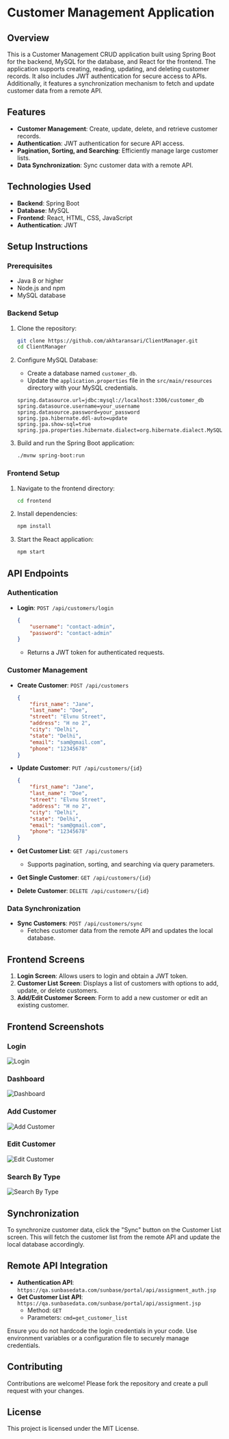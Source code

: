# Customer Management Application

## Overview

This is a Customer Management CRUD application built using Spring Boot for the backend, MySQL for the database, and React for the frontend. The application supports creating, reading, updating, and deleting customer records. It also includes JWT authentication for secure access to APIs. Additionally, it features a synchronization mechanism to fetch and update customer data from a remote API.

## Features

- **Customer Management**: Create, update, delete, and retrieve customer records.
- **Authentication**: JWT authentication for secure API access.
- **Pagination, Sorting, and Searching**: Efficiently manage large customer lists.
- **Data Synchronization**: Sync customer data with a remote API.

## Technologies Used

- **Backend**: Spring Boot
- **Database**: MySQL
- **Frontend**: React, HTML, CSS, JavaScript
- **Authentication**: JWT

## Setup Instructions

### Prerequisites

- Java 8 or higher
- Node.js and npm
- MySQL database

### Backend Setup

1. Clone the repository:
    ```bash
    git clone https://github.com/akhtaransari/ClientManager.git
    cd ClientManager
    ```

2. Configure MySQL Database:
    - Create a database named `customer_db`.
    - Update the `application.properties` file in the `src/main/resources` directory with your MySQL credentials.

    ```properties
    spring.datasource.url=jdbc:mysql://localhost:3306/customer_db
    spring.datasource.username=your_username
    spring.datasource.password=your_password
    spring.jpa.hibernate.ddl-auto=update
    spring.jpa.show-sql=true
    spring.jpa.properties.hibernate.dialect=org.hibernate.dialect.MySQL5Dialect
    ```

3. Build and run the Spring Boot application:
    ```bash
    ./mvnw spring-boot:run
    ```

### Frontend Setup

1. Navigate to the frontend directory:
    ```bash
    cd frontend
    ```

2. Install dependencies:
    ```bash
    npm install
    ```

3. Start the React application:
    ```bash
    npm start
    ```

## API Endpoints

### Authentication

- **Login**: `POST /api/customers/login`
    ```json
    {
        "username": "contact-admin",
        "password": "contact-admin"
    }
    ```
    - Returns a JWT token for authenticated requests.

### Customer Management

- **Create Customer**: `POST /api/customers`
    ```json
    {
        "first_name": "Jane",
        "last_name": "Doe",
        "street": "Elvnu Street",
        "address": "H no 2",
        "city": "Delhi",
        "state": "Delhi",
        "email": "sam@gmail.com",
        "phone": "12345678"
    }
    ```

- **Update Customer**: `PUT /api/customers/{id}`
    ```json
    {
        "first_name": "Jane",
        "last_name": "Doe",
        "street": "Elvnu Street",
        "address": "H no 2",
        "city": "Delhi",
        "state": "Delhi",
        "email": "sam@gmail.com",
        "phone": "12345678"
    }
    ```

- **Get Customer List**: `GET /api/customers`
    - Supports pagination, sorting, and searching via query parameters.

- **Get Single Customer**: `GET /api/customers/{id}`

- **Delete Customer**: `DELETE /api/customers/{id}`

### Data Synchronization

- **Sync Customers**: `POST /api/customers/sync`
    - Fetches customer data from the remote API and updates the local database.

## Frontend Screens

1. **Login Screen**: Allows users to login and obtain a JWT token.
2. **Customer List Screen**: Displays a list of customers with options to add, update, or delete customers.
3. **Add/Edit Customer Screen**: Form to add a new customer or edit an existing customer.

## Frontend Screenshots 
### Login
![Login](/screenshots/Login.jpeg)
### Dashboard
![Dashboard](/screenshots/Dashboard.jpeg)
### Add Customer
![Add Customer](/screenshots/Add-Customer.jpeg)
### Edit Customer
![Edit Customer](/screenshots/Edit-Customer.jpeg)
### Search By Type
![Search By Type](/screenshots/Search-by-type.jpeg)


## Synchronization

To synchronize customer data, click the "Sync" button on the Customer List screen. This will fetch the customer list from the remote API and update the local database accordingly.

## Remote API Integration

- **Authentication API**: `https://qa.sunbasedata.com/sunbase/portal/api/assignment_auth.jsp`
- **Get Customer List API**: `https://qa.sunbasedata.com/sunbase/portal/api/assignment.jsp`
    - Method: `GET`
    - Parameters: `cmd=get_customer_list`

Ensure you do not hardcode the login credentials in your code. Use environment variables or a configuration file to securely manage credentials.

## Contributing

Contributions are welcome! Please fork the repository and create a pull request with your changes.

## License

This project is licensed under the MIT License.
